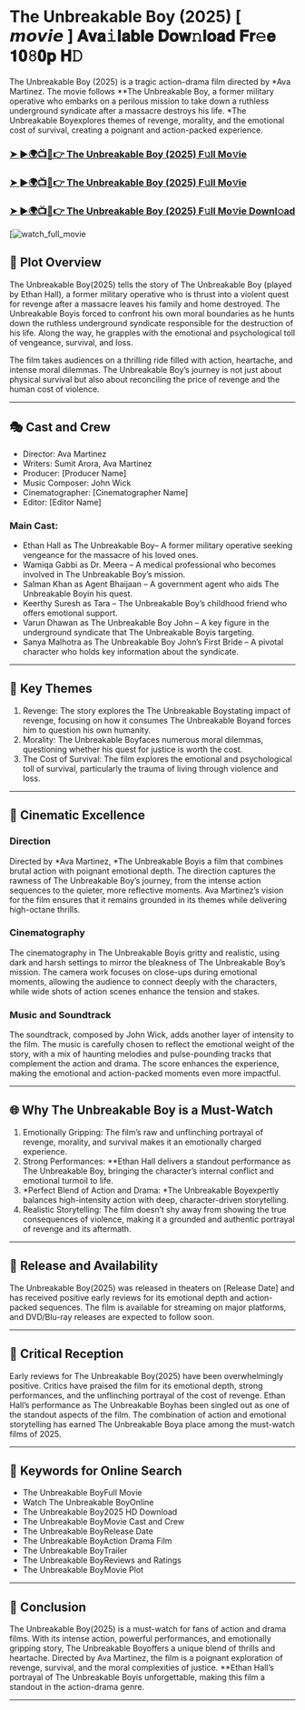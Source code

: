 # The Unbreakable Boy (2025) [ 𝙢𝙤𝙫𝙞𝙚 ] 𝐀𝐯𝐚𝚒𝐥𝐚𝐛𝐥𝐞 𝐃𝐨𝐰𝚗𝐥𝐨𝐚𝐝 𝐅𝐫𝚎𝐞 𝟏𝟎𝟾𝟎𝐩 𝐇𝙳

The Unbreakable Boy (2025) is a tragic action-drama film directed by *Ava Martinez. The movie follows **The Unbreakable Boy, a former military operative who embarks on a perilous mission to take down a ruthless underground syndicate after a massacre destroys his life. *The Unbreakable Boyexplores themes of revenge, morality, and the emotional cost of survival, creating a poignant and action-packed experience.

### [➤ ►🌍📺📱👉   The Unbreakable Boy (2025) F𝚞ll Mo𝚟ie](https://rb.gy/jjy5e5)

### [➤ ►🌍📺📱👉   The Unbreakable Boy (2025) F𝚞ll Mo𝚟ie](https://rb.gy/jjy5e5)

### [➤ ►🌍📺📱👉   The Unbreakable Boy (2025) F𝚞ll Mo𝚟ie Downl𝚘ad](https://rb.gy/jjy5e5)

[![watch_full_movie](https://media.themoviedb.org/t/p/w533_and_h300_bestv2/81O1ENKdJPRS15Icr2JmQabKy1j.jpg)

## 📖 Plot Overview

The Unbreakable Boy(2025) tells the story of The Unbreakable Boy (played by Ethan Hall), a former military operative who is thrust into a violent quest for revenge after a massacre leaves his family and home destroyed. The Unbreakable Boyis forced to confront his own moral boundaries as he hunts down the ruthless underground syndicate responsible for the destruction of his life. Along the way, he grapples with the emotional and psychological toll of vengeance, survival, and loss.

The film takes audiences on a thrilling ride filled with action, heartache, and intense moral dilemmas. The Unbreakable Boy’s journey is not just about physical survival but also about reconciling the price of revenge and the human cost of violence.

---

## 🎭 Cast and Crew

- Director: Ava Martinez  
- Writers: Sumit Arora, Ava Martinez  
- Producer: [Producer Name]  
- Music Composer: John Wick  
- Cinematographer: [Cinematographer Name]  
- Editor: [Editor Name]  

### Main Cast:

- Ethan Hall as The Unbreakable Boy– A former military operative seeking vengeance for the massacre of his loved ones.  
- Wamiqa Gabbi as Dr. Meera – A medical professional who becomes involved in The Unbreakable Boy’s mission.  
- Salman Khan as Agent Bhaijaan – A government agent who aids The Unbreakable Boyin his quest.  
- Keerthy Suresh as Tara – The Unbreakable Boy’s childhood friend who offers emotional support.  
- Varun Dhawan as The Unbreakable Boy John – A key figure in the underground syndicate that The Unbreakable Boyis targeting.  
- Sanya Malhotra as The Unbreakable Boy John’s First Bride – A pivotal character who holds key information about the syndicate.

---

## 🌟 Key Themes

1. Revenge: The story explores the The Unbreakable Boystating impact of revenge, focusing on how it consumes The Unbreakable Boyand forces him to question his own humanity.  
2. Morality: The Unbreakable Boyfaces numerous moral dilemmas, questioning whether his quest for justice is worth the cost.  
3. The Cost of Survival: The film explores the emotional and psychological toll of survival, particularly the trauma of living through violence and loss.

---

## 🎥 Cinematic Excellence

### Direction  
Directed by *Ava Martinez, *The Unbreakable Boyis a film that combines brutal action with poignant emotional depth. The direction captures the rawness of The Unbreakable Boy’s journey, from the intense action sequences to the quieter, more reflective moments. Ava Martinez’s vision for the film ensures that it remains grounded in its themes while delivering high-octane thrills.

### Cinematography  
The cinematography in The Unbreakable Boyis gritty and realistic, using dark and harsh settings to mirror the bleakness of The Unbreakable Boy’s mission. The camera work focuses on close-ups during emotional moments, allowing the audience to connect deeply with the characters, while wide shots of action scenes enhance the tension and stakes.

### Music and Soundtrack  
The soundtrack, composed by John Wick, adds another layer of intensity to the film. The music is carefully chosen to reflect the emotional weight of the story, with a mix of haunting melodies and pulse-pounding tracks that complement the action and drama. The score enhances the experience, making the emotional and action-packed moments even more impactful.

---

## 🌐 Why The Unbreakable Boy is a Must-Watch

1. Emotionally Gripping: The film’s raw and unflinching portrayal of revenge, morality, and survival makes it an emotionally charged experience.  
2. Strong Performances: **Ethan Hall delivers a standout performance as The Unbreakable Boy, bringing the character’s internal conflict and emotional turmoil to life.  
3. *Perfect Blend of Action and Drama: *The Unbreakable Boyexpertly balances high-intensity action with deep, character-driven storytelling.  
4. Realistic Storytelling: The film doesn’t shy away from showing the true consequences of violence, making it a grounded and authentic portrayal of revenge and its aftermath.

---

## 📅 Release and Availability

The Unbreakable Boy(2025) was released in theaters on [Release Date] and has received positive early reviews for its emotional depth and action-packed sequences. The film is available for streaming on major platforms, and DVD/Blu-ray releases are expected to follow soon.

---

## 📝 Critical Reception

Early reviews for The Unbreakable Boy(2025) have been overwhelmingly positive. Critics have praised the film for its emotional depth, strong performances, and the unflinching portrayal of the cost of revenge. Ethan Hall’s performance as The Unbreakable Boyhas been singled out as one of the standout aspects of the film. The combination of action and emotional storytelling has earned The Unbreakable Boya place among the must-watch films of 2025.

---

## 🔑 Keywords for Online Search

- The Unbreakable BoyFull Movie  
- Watch The Unbreakable BoyOnline  
- The Unbreakable Boy2025 HD Download  
- The Unbreakable BoyMovie Cast and Crew  
- The Unbreakable BoyRelease Date  
- The Unbreakable BoyAction Drama Film  
- The Unbreakable BoyTrailer  
- The Unbreakable BoyReviews and Ratings  
- The Unbreakable BoyMovie Plot  

---

## 📢 Conclusion

The Unbreakable Boy(2025) is a must-watch for fans of action and drama films. With its intense action, powerful performances, and emotionally gripping story, The Unbreakable Boyoffers a unique blend of thrills and heartache. Directed by Ava Martinez, the film is a poignant exploration of revenge, survival, and the moral complexities of justice. **Ethan Hall’s portrayal of The Unbreakable Boyis unforgettable, making this film a standout in the action-drama genre.

---
